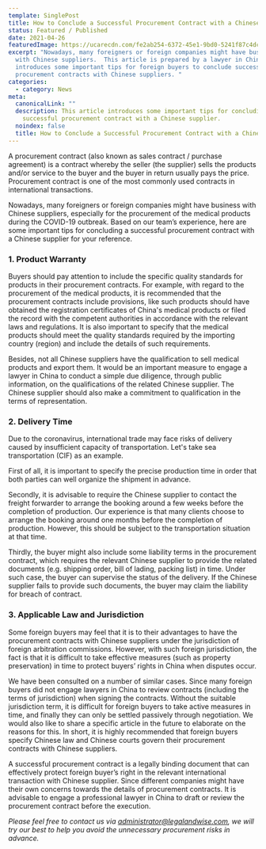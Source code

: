 ```yaml
---
template: SinglePost
title: How to Conclude a Successful Procurement Contract with a Chinese Supplier？
status: Featured / Published
date: 2021-04-26
featuredImage: https://ucarecdn.com/fe2ab254-6372-45e1-9bd0-5241f87c4dc1/
excerpt: "Nowadays, many foreigners or foreign companies might have business
  with Chinese suppliers.  This article is prepared by a lawyer in China, which
  introduces some important tips for foreign buyers to conclude successful
  procurement contracts with Chinese suppliers. "
categories:
  - category: News
meta:
  canonicalLink: ""
  description: This article introduces some important tips for concluding a
    successful procurement contract with a Chinese supplier.
  noindex: false
  title: How to Conclude a Successful Procurement Contract with a Chinese Supplier？
---
```

A procurement contract (also known as sales contract / purchase agreement) is a contract whereby the seller (the supplier) sells the products and/or service to the buyer and the buyer in return usually pays the price. Procurement contract is one of the most commonly used contracts in international transactions.

Nowadays, many foreigners or foreign companies might have business with Chinese suppliers, especially for the procurement of the medical products during the COVID-19 outbreak.  Based on our team’s experience, here are some important tips for concluding a successful procurement contract with a Chinese supplier for your reference.

### 1. Product Warranty

Buyers should pay attention to include the specific quality standards for products in their procurement contracts. For example, with regard to the procurement of the medical products, it is recommended that the procurement contracts include provisions, like such products should have obtained the registration certificates of China's medical products or filed the record with the competent authorities in accordance with the relevant laws and regulations. It is also important to specify that the medical products should meet the quality standards required by the importing country (region) and include the details of such requirements. 

Besides, not all Chinese suppliers have the qualification to sell medical products and export them. It would be an important measure to engage a lawyer in China to conduct a simple due diligence, through public information, on the qualifications of the related Chinese supplier. The Chinese supplier should also make a commitment to qualification in the terms of representation.

### 2. Delivery Time

Due to the coronavirus, international trade may face risks of delivery caused by insufficient capacity of transportation. Let's take sea transportation (CIF) as an example. 

First of all, it is important to specify the precise production time in order that both parties can well organize the shipment in advance. 

Secondly, it is advisable to require the Chinese supplier to contact the freight forwarder to arrange the booking around a few weeks before the completion of production. Our experience is that many clients choose to arrange the booking around one months before the completion of production. However, this should be subject to the transportation situation at that time. 

Thirdly, the buyer might also include some liability terms in the procurement contract, which requires the relevant Chinese supplier to provide the related documents (e.g. shipping order, bill of lading, packing list) in time. Under such case, the buyer can supervise the status of the delivery. If the Chinese supplier fails to provide such documents, the buyer may claim the liability for breach of contract. 

### 3. Applicable Law and Jurisdiction

Some foreign buyers may feel that it is to their advantages to have the procurement contracts with Chinese suppliers under the jurisdiction of foreign arbitration commissions. However, with such foreign jurisdiction, the fact is that it is difficult to take effective measures (such as property preservation) in time to protect buyers’ rights in China when disputes occur. 

We have been consulted on a number of similar cases. Since many foreign buyers did not engage lawyers in China to review contracts (including the terms of jurisdiction) when signing the contracts. Without the suitable jurisdiction term, it is difficult for foreign buyers to take active measures in time, and finally they can only be settled passively through negotiation. We would also like to share a specific article in the future to elaborate on the reasons for this. In short, it is highly recommended that foreign buyers specify Chinese law and Chinese courts govern their procurement contracts with Chinese suppliers. 

A successful procurement contract is a legally binding document that can effectively protect foreign buyer’s right in the relevant international transaction with Chinese supplier. Since different companies might have their own concerns towards the details of procurement contracts. It is advisable to engage a professional lawyer in China to draft or review the procurement contract before the execution. 

*Please feel free to contact us via administrator@legalandwise.com, we will try our best to help you avoid the unnecessary procurement risks in advance.*